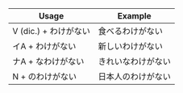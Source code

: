 |Usage|Example|
|-|-|
|V (dic.) + わけがない|食べるわけがない|
|イA + わけがない|新しいわけがない|
|ナA + なわけがない|きれいなわけがない|
|N + のわけがない|日本人のわけがない|